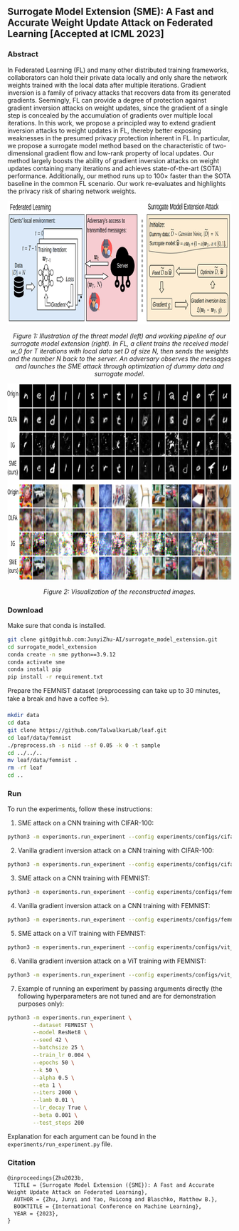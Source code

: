 ## Surrogate Model Extension (SME): A Fast and Accurate Weight Update Attack on Federated Learning [Accepted at ICML 2023]

### Abstract
In Federated Learning (FL) and many other distributed training frameworks, collaborators can hold their private data locally and only share the network weights trained with the local data after multiple iterations. Gradient inversion is a family of privacy attacks that recovers data from its generated gradients. Seemingly, FL can provide a degree of protection against gradient inversion attacks on weight updates, since the gradient of a single step is concealed by the accumulation of gradients over multiple local iterations. In this work, we propose a principled way to extend gradient inversion attacks to weight updates in FL, thereby better exposing weaknesses in the presumed privacy protection inherent in FL. In particular, we propose a surrogate model method based on the characteristic of two-dimensional gradient flow and low-rank property of local updates. Our method largely boosts the ability of gradient inversion attacks on weight updates containing many iterations and achieves state-of-the-art (SOTA) performance. Additionally, our method runs up to $100\times$ faster than the SOTA baseline in the common FL scenario. Our work re-evaluates and highlights the privacy risk of sharing network weights.

<p align="center">
      <img width="902" height="277" src=".illustration.png" alt>
</p>
<p align="center">
    <em>Figure 1: Illustration of the threat model (left) and working pipeline of our surrogate model extension (right). In FL, a client trains the received model w_0 for T iterations with local data set D of size N, then sends the weights and the number N back to the server. An adversary observes the messages and launches the SME attack through optimization of dummy data and surrogate model.</em>
</p>

<p align="center">
      <img width="1000" height="441" src=".visualization.png" alt>
</p>
<p align="center">
    <em> Figure 2: Visualization of the reconstructed images. </em>
</p>


### Download
Make sure that conda is installed.
```sh
git clone git@github.com:JunyiZhu-AI/surrogate_model_extension.git
cd surrogate_model_extension
conda create -n sme python==3.9.12
conda activate sme
conda install pip
pip install -r requirement.txt
```
Prepare the FEMNIST dataset (preprocessing can take up to 30 minutes, take a break and have a coffee ☕).
```sh
mkdir data
cd data
git clone https://github.com/TalwalkarLab/leaf.git
cd leaf/data/femnist
./preprocess.sh -s niid --sf 0.05 -k 0 -t sample
cd ../../..
mv leaf/data/femnist .
rm -rf leaf
cd ..
```

### Run
To run the experiments, follow these instructions:

1. SME attack on a CNN training with CIFAR-100:
```sh
python3 -m experiments.run_experiment --config experiments/configs/cifar_sme.json
```

2. Vanilla gradient inversion attack on a CNN training with CIFAR-100:
```sh
python3 -m experiments.run_experiment --config experiments/configs/cifar_ig.json
```

3. SME attack on a CNN training with FEMNIST:
```sh
python3 -m experiments.run_experiment --config experiments/configs/femnist_sme.json
```

4. Vanilla gradient inversion attack on a CNN training with FEMNIST:
```sh
python3 -m experiments.run_experiment --config experiments/configs/femnist_ig.json
```

5. SME attack on a ViT training with FEMNIST:
```sh
python3 -m experiments.run_experiment --config experiments/configs/vit_sme.json
```

6. Vanilla gradient inversion attack on a ViT training with FEMNIST:
```sh
python3 -m experiments.run_experiment --config experiments/configs/vit_ig.json
```

7. Example of running an experiment by passing arguments directly (the following hyperparameters are not tuned and are for demonstration purposes only):
```sh
python3 -m experiments.run_experiment \
        --dataset FEMNIST \
        --model ResNet8 \
        --seed 42 \
        --batchsize 25 \
        --train_lr 0.004 \
        --epochs 50 \
        --k 50 \
        --alpha 0.5 \
        --eta 1 \
        --iters 2000 \
        --lamb 0.01 \
        --lr_decay True \
        --beta 0.001 \
        --test_steps 200
  ```
  Explanation for each argument can be found in the ```experiments/run_experiment.py``` file.

### Citation
```
@inproceedings{Zhu2023b,
  TITLE = {Surrogate Model Extension ({SME}): A Fast and Accurate Weight Update Attack on Federated Learning},
  AUTHOR = {Zhu, Junyi and Yao, Ruicong and Blaschko, Matthew B.},
  BOOKTITLE = {International Conference on Machine Learning},
  YEAR = {2023},
}
```
